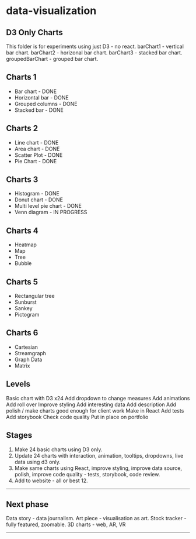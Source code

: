 # data-visualization

## D3 Only Charts

This folder is for experiments using just D3 - no react.
barChart1 - vertical bar chart.
barChart2 - horizonal bar chart.
barChart3 - stacked bar chart.
groupedBarChart - grouped bar chart.

## Charts 1

- Bar chart - DONE
- Horizontal bar - DONE
- Grouped columns - DONE
- Stacked bar - DONE

## Charts 2

- Line chart - DONE
- Area chart - DONE
- Scatter Plot - DONE
- Pie Chart - DONE

## Charts 3

- Histogram - DONE
- Donut chart - DONE
- Multi level pie chart - DONE
- Venn diagram - IN PROGRESS

## Charts 4

- Heatmap
- Map
- Tree
- Bubble

## Charts 5

- Rectangular tree
- Sunburst
- Sankey
- Pictogram

## Charts 6

- Cartesian
- Streamgraph
- Graph Data
- Matrix

## Levels

Basic chart with D3 x24
Add dropdown to change measures
Add animations
Add roll over
Improve styling
Add interesting data
Add description
Add polish / make charts good enough for client work
Make in React
Add tests
Add storybook
Check code quality
Put in place on portfolio

## Stages

1. Make 24 basic charts using D3 only.
2. Update 24 charts with interaction, animation, tooltips, dropdowns, live data using d3 only.
3. Make same charts using React, improve styling, improve data source, polish, improve code quality - tests, storybook, code review.
4. Add to website - all or best 12.

---

## Next phase

Data story - data journalism.
Art piece - visualisation as art.
Stock tracker - fully featured, zoomable.
3D charts - web, AR, VR

---
